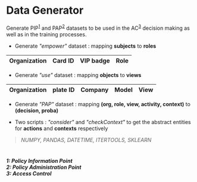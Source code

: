 # Data Generator

Generate PIP<sup>[1](#myfootnote1)</sup> and PAP<sup>[2](#myfootnote2)</sup> datasets to be used in the AC<sup>[3](#myfootnote3)</sup> decision making as well as in the training processes.

- Generate _"empower"_ dataset : mapping **subjects** to **roles**

| Organization | Card ID | VIP badge | Role |
|:-------:|:---:|:---:|:---:|

- Generate _"use"_ dataset : mapping **objects** to **views**

| Organization | plate ID | Company | Model | View |
|:-------:|:---:|:---:|:---:|:---:|

- Generate _"PAP"_ dataset : mapping **(org, role, view, activity, context)** to **(decision, proba)**

- Two scripts : _"consider"_ and _"checkContext"_ to get the abstract entities for **actions** and **contexts** respectively 

> _NUMPY, PANDAS, DATETIME, ITERTOOLS, SKLEARN_

# 
<h5>
<a name="myfootnote1">1</a>: Policy Information Point<br>
<a name="myfootnote2">2</a>: Policy Administration Point<br>
<a name="myfootnote3">3</a>: Access Control
</h5>
